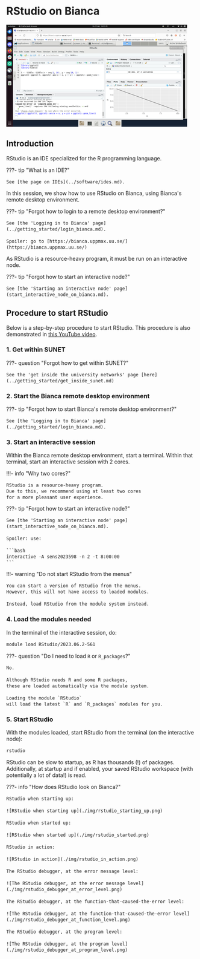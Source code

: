 # RStudio on Bianca

![RStudio on Bianca](./img/rstudio_in_action_480_x_270.png)

## Introduction

RStudio is an IDE specialized for the R programming language.

???- tip "What is an IDE?"

    See [the page on IDEs](../software/ides.md).

In this session, we show how to use RStudio on Bianca,
using Bianca's remote desktop environment.

???- tip "Forgot how to login to a remote desktop environment?"

    See [the 'Logging in to Bianca' page](../getting_started/login_bianca.md).

    Spoiler: go to [https://bianca.uppmax.uu.se/](https://bianca.uppmax.uu.se/)

As RStudio is a resource-heavy program,
it must be run on an interactive node.

???- tip "Forgot how to start an interactive node?"

    See [the 'Starting an interactive node' page](start_interactive_node_on_bianca.md).

## Procedure to start RStudio

Below is a step-by-step procedure to start RStudio.
This procedure is also demonstrated in [this YouTube video](https://youtu.be/rRUb4pqaVak).

### 1. Get within SUNET

???- question "Forgot how to get within SUNET?"

    See the 'get inside the university networks' page [here](../getting_started/get_inside_sunet.md)

### 2. Start the Bianca remote desktop environment

???- tip "Forgot how to start Bianca's remote desktop environment?"

    See [the 'Logging in to Bianca' page](../getting_started/login_bianca.md).

### 3. Start an interactive session

Within the Bianca remote desktop environment, start a terminal.
Within that terminal, start an interactive session with 2 cores.

!!!- info "Why two cores?"

    RStudio is a resource-heavy program.
    Due to this, we recommend using at least two cores
    for a more pleasant user experience.

???- tip "Forgot how to start an interactive node?"

    See [the 'Starting an interactive node' page](start_interactive_node_on_bianca.md).

    Spoiler: use:

    ```bash
    interactive -A sens2023598 -n 2 -t 8:00:00
    ```

!!!- warning "Do not start RStudio from the menus"

    You can start a version of RStudio from the menus.
    However, this will not have access to loaded modules.

    Instead, load RStudio from the module system instead.


### 4. Load the modules needed

In the terminal of the interactive session, do:

```bash
module load RStudio/2023.06.2-561
```

???- question "Do I need to load `R` or `R_packages`?"

    No.

    Although RStudio needs R and some R packages,
    these are loaded automatically via the module system.

    Loading the module `RStudio`
    will load the latest `R` and `R_packages` modules for you.

### 5. Start RStudio

With the modules loaded, start RStudio from the terminal (on the
interactive node):

```bash
rstudio
```

RStudio can be slow to startup, as R has thousands (!) of packages.
Additionally, at startup and if enabled, your saved RStudio workspace
(with potentially a lot of data!) is read.

???- info "How does RStudio look on Bianca?"

    RStudio when starting up:

    ![RStudio when starting up](./img/rstudio_starting_up.png)

    RStudio when started up:

    ![RStudio when started up](./img/rstudio_started.png)

    RStudio in action:

    ![RStudio in action](./img/rstudio_in_action.png)

    The RStudio debugger, at the error message level:

    ![The RStudio debugger, at the error message level](./img/rstudio_debugger_at_error_level.png)

    The RStudio debugger, at the function-that-caused-the-error level:

    ![The RStudio debugger, at the function-that-caused-the-error level](./img/rstudio_debugger_at_function_level.png)

    The RStudio debugger, at the program level:

    ![The RStudio debugger, at the program level](./img/rstudio_debugger_at_program_level.png)

